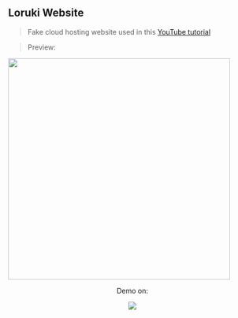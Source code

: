 ## Loruki Website


> Fake cloud hosting website used in this [YouTube tutorial](https://www.youtube.com/watch?v=p0bGHP-PXD4)

> Preview: 
<img src="src/img/loruki-desktop-view.gif" height='450px'/>

<p align='center'> Demo on: </p>
<p align='center'>
  <a href='https://elegant-bhabha-49f5a5.netlify.app/'>
    <img src="https://img.shields.io/badge/netlify%20-00C7B7.svg?&style=for-the-badge&logo=netlify&logoColor=white" />
  </a>
</p>
